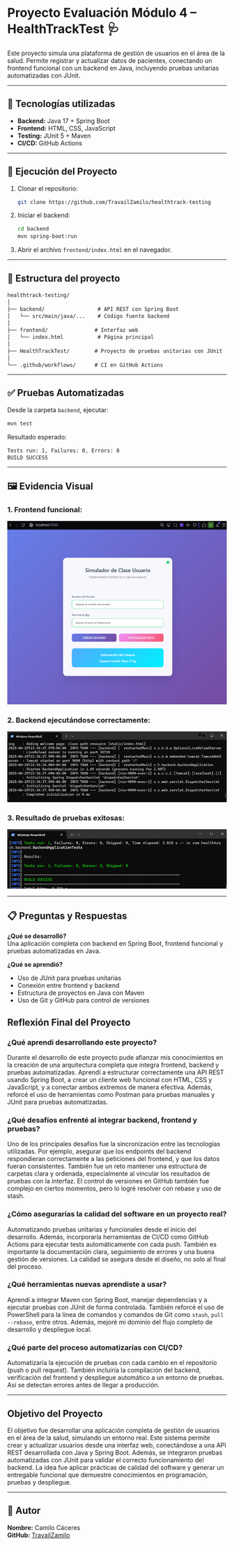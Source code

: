 # Proyecto Evaluación Módulo 4 – HealthTrackTest 🩺

Este proyecto simula una plataforma de gestión de usuarios en el área de la salud. Permite registrar y actualizar datos de pacientes, conectando un frontend funcional con un backend en Java, incluyendo pruebas unitarias automatizadas con JUnit.

---

## 🚀 Tecnologías utilizadas

- **Backend:** Java 17 + Spring Boot
- **Frontend:** HTML, CSS, JavaScript
- **Testing:** JUnit 5 + Maven
- **CI/CD:** GitHub Actions

---

## 🧪 Ejecución del Proyecto

1. Clonar el repositorio:
   ```bash
   git clone https://github.com/TravailZamilo/healthtrack-testing
   ```

2. Iniciar el backend:
   ```bash
   cd backend
   mvn spring-boot:run
   ```

3. Abrir el archivo `frontend/index.html` en el navegador.

---

## 📁 Estructura del proyecto

```
healthtrack-testing/
│
├── backend/                 # API REST con Spring Boot
│   └── src/main/java/...    # Código fuente backend
│
├── frontend/               # Interfaz web
│   └── index.html           # Página principal
│
├── HealthTrackTest/        # Proyecto de pruebas unitarias con JUnit
│
└── .github/workflows/      # CI en GitHub Actions
```
---


## ✅ Pruebas Automatizadas

Desde la carpeta `backend`, ejecutar:

```bash
mvn test
```

Resultado esperado:
```
Tests run: 1, Failures: 0, Errors: 0
BUILD SUCCESS
```

---

## 🖼️ Evidencia Visual

### 1. Frontend funcional:
![alt text](image-1.png)

### 2. Backend ejecutándose correctamente:
![alt text](image-2.png)

### 3. Resultado de pruebas exitosas:
![alt text](image-3.png)

---

## 📋 Preguntas y Respuestas

**¿Qué se desarrolló?**  
Una aplicación completa con backend en Spring Boot, frontend funcional y pruebas automatizadas en Java.

**¿Qué se aprendió?**  
- Uso de JUnit para pruebas unitarias  
- Conexión entre frontend y backend  
- Estructura de proyectos en Java con Maven  
- Uso de Git y GitHub para control de versiones

## Reflexión Final del Proyecto

### ¿Qué aprendí desarrollando este proyecto?

Durante el desarrollo de este proyecto pude afianzar mis conocimientos en la creación de una arquitectura completa que integra frontend, backend y pruebas automatizadas. Aprendí a estructurar correctamente una API REST usando Spring Boot, a crear un cliente web funcional con HTML, CSS y JavaScript, y a conectar ambos extremos de manera efectiva. Además, reforcé el uso de herramientas como Postman para pruebas manuales y JUnit para pruebas automatizadas.

### ¿Qué desafíos enfrenté al integrar backend, frontend y pruebas?

Uno de los principales desafíos fue la sincronización entre las tecnologías utilizadas. Por ejemplo, asegurar que los endpoints del backend respondieran correctamente a las peticiones del frontend, y que los datos fueran consistentes. También fue un reto mantener una estructura de carpetas clara y ordenada, especialmente al vincular los resultados de pruebas con la interfaz. El control de versiones en GitHub también fue complejo en ciertos momentos, pero lo logré resolver con rebase y uso de stash.

### ¿Cómo asegurarías la calidad del software en un proyecto real?

Automatizando pruebas unitarias y funcionales desde el inicio del desarrollo. Además, incorporaría herramientas de CI/CD como GitHub Actions para ejecutar tests automáticamente con cada push. También es importante la documentación clara, seguimiento de errores y una buena gestión de versiones. La calidad se asegura desde el diseño, no solo al final del proceso.

### ¿Qué herramientas nuevas aprendiste a usar?

Aprendí a integrar Maven con Spring Boot, manejar dependencias y a ejecutar pruebas con JUnit de forma controlada. También reforcé el uso de PowerShell para la línea de comandos y comandos de Git como `stash`, `pull --rebase`, entre otros. Además, mejoré mi dominio del flujo completo de desarrollo y despliegue local.

### ¿Qué parte del proceso automatizarías con CI/CD?

Automatizaría la ejecución de pruebas con cada cambio en el repositorio (push o pull request). También incluiría la compilación del backend, verificación del frontend y despliegue automático a un entorno de pruebas. Así se detectan errores antes de llegar a producción.

---

## Objetivo del Proyecto

El objetivo fue desarrollar una aplicación completa de gestión de usuarios en el área de la salud, simulando un entorno real. Este sistema permite crear y actualizar usuarios desde una interfaz web, conectándose a una API REST desarrollada con Java y Spring Boot. Además, se integraron pruebas automatizadas con JUnit para validar el correcto funcionamiento del backend. La idea fue aplicar prácticas de calidad del software y generar un entregable funcional que demuestre conocimientos en programación, pruebas y despliegue.


---

## 👤 Autor

**Nombre:** Camilo Cáceres  
**GitHub:** [TravailZamilo](https://github.com/TravailZamilo)
